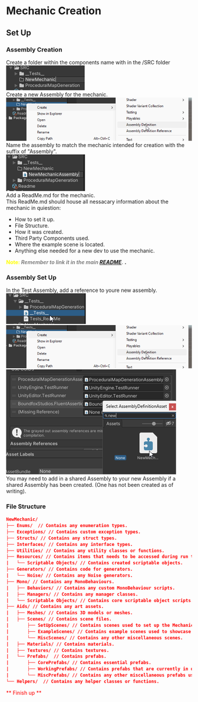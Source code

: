 # Mechanic Creation
## Set Up<br>
### Assembly Creation<br>
Create a folder within the  components name with in the /SRC folder<br>
![Unity_SRC](../Recources/General/Unity_SRC.png)<br>
Create a new Assembly for the mechanic.<br>
![Unity_AssemblyCreation](../Recources/General/Unity_AssemblyCreation.png)
Name the assembly to match the mechanic intended for creation with the suffix of "Assembly".<br>
![Unity_Assembly](../Recources/General/Unity_Assembly.png)<br>
Add a ReadMe.md for the mechanic.<br>
This ReadMe.md should house all nessacary information about the mechanic in quiestion:<br>
- How to set it up.<br>
- File Structure.<br>
- How it was created.<br>
- Third Party Components used.<br>
- Where the example scene is located.<br>
- Anything else needed for a new dev to use the mechanic.<br>

<strong><span style="color:Yellow">Note:</span><span style="color:grey"> *Remember to link it in the main [README](../../README.md).* </span>.</strong>

### Assembly Set Up<br>
In the Test Assembly, add a reference to youre new assembly.<br>
![Unity_TestAssembly](../Recources/General/Unity_TestAssembly.png)<br>
![Alt text](../Recources/General/Unity_AssemblyCreation.png)<br>
![Alt text](../Recources/General/Unity_AddReference.png)<br>
You may need to add in a shared Assembly to your new Assembly if a shared Assembly has been created. (One has not been created as of writing).<br>

### File Structure<br>
```json
NewMechanic/
├── Enums/  // Contains any enumeration types.
├── Exceptions/ // Contains custom exception types.
├── Structs/ // Contains any struct types.
├── Interfaces/ // Contains any interface types.
├── Utilities/ // Contains any utility classes or functions. 
├── Resources/ // Contains items that needs to be accessed during run time. 
|   └── Scriptable Objects/ // Contains created scriptable objects.
├── Generators/ // Contains code for generators.
|   └── Noise/ // Contains any Noise generators.
├── Mono/ // Contains any MonoBehaviours.
|   ├── Behaviors/ // Contains any custom MonoBehaviour scripts. 
|   ├── Managers/ // Contains any manager classes. 
|   └── Scriptable Objects/ // Contains core scriptable object scripts.
├── Aids/ // Contains any art assets.
|   ├── Meshes/ // Contains 3D models or meshes. 
|   ├── Scenes/ // Contains scene files.
|       ├── SetUpScenes/ // Contains scenes used to set up the Mechanic.
|       ├── ExampleScenes/ // Contains example scenes used to showcase features.
|       └── MiscScenes/ // Contains any other miscellaneous scenes.
|   ├── Materials/ // Contains materials. 
|   ├── Textures/ // Contains textures.
|   └── Prefabs/  // Contains prefabs.
|       ├── CorePrefabs/ // Contains essential prefabs.
|       ├── WorkingPrefabs/ // Contains prefabs that are currently in development.
|       └── MiscPrefabs/ // Contains any other miscellaneous prefabs used.
└── Helpers/  // Contains any helper classes or functions.
```
<span style="color:red">** Finish up **</span>